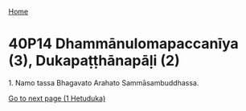 
[Home](/)

# 40P14 Dhammānulomapaccanīya (3), Dukapaṭṭhānapāḷi (2)

1\. Namo tassa Bhagavato Arahato Sammāsambuddhassa.


[Go to next page (1 Hetuduka)](1.md)


